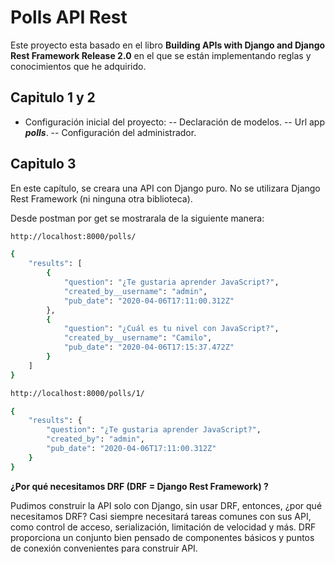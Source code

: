 # Polls API Rest

Este proyecto esta basado en el libro **Building APIs with Django and Django Rest Framework Release 2.0**  en el que se están implementando reglas y conocimientos que he adquirido.

## Capitulo 1 y 2

- Configuración inicial del proyecto:
-- Declaración de modelos.
-- Url app ***polls***.
-- Configuración del administrador.

## Capitulo 3

En este capítulo, se creara una API con Django puro. No se utilizara Django Rest Framework (ni ninguna otra biblioteca).

Desde postman por get se mostrarala de la siguiente manera:

```sh
http://localhost:8000/polls/

{
    "results": [
        {
            "question": "¿Te gustaria aprender JavaScript?",
            "created_by__username": "admin",
            "pub_date": "2020-04-06T17:11:00.312Z"
        },
        {
            "question": "¿Cuál es tu nivel con JavaScript?",
            "created_by__username": "Camilo",
            "pub_date": "2020-04-06T17:15:37.472Z"
        }
    ]
}

http://localhost:8000/polls/1/

{
    "results": {
        "question": "¿Te gustaria aprender JavaScript?",
        "created_by": "admin",
        "pub_date": "2020-04-06T17:11:00.312Z"
    }
}
```

**¿Por qué necesitamos DRF (DRF = Django Rest Framework) ?**

Pudimos construir la API solo con Django, sin usar DRF, entonces, ¿por qué necesitamos DRF? Casi siempre necesitará tareas comunes con sus API, como control de acceso, serialización, limitación de velocidad y más.
DRF proporciona un conjunto bien pensado de componentes básicos y puntos de conexión convenientes para construir API. 
 